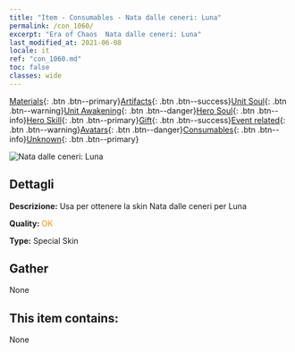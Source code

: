 ```yaml
---
title: "Item - Consumables - Nata dalle ceneri: Luna"
permalink: /con_1060/
excerpt: "Era of Chaos  Nata dalle ceneri: Luna"
last_modified_at: 2021-06-08
locale: it
ref: "con_1060.md"
toc: false
classes: wide
---
```

 [Materials](/ItemsIT/){: .btn .btn--primary}[Artifacts](/ItemsIT/Artifacts/){: .btn .btn--success}[Unit Soul](/ItemsIT/UnitSoul/){: .btn .btn--warning}[Unit Awakening](/ItemsIT/UnitAwakening/){: .btn .btn--danger}[Hero Soul](/ItemsIT/HeroSoul/){: .btn .btn--info}[Hero Skill](/ItemsIT/HeroSkill/){: .btn .btn--primary}[Gift](/ItemsIT/Gift/){: .btn .btn--success}[Event related](/ItemsIT/Events/){: .btn .btn--warning}[Avatars](/ItemsIT/Avatars/){: .btn .btn--danger}[Consumables](/ItemsIT/Consumables/){: .btn .btn--info}[Unknown](/ItemsIT/Unknown/){: .btn .btn--primary}

 ![Nata dalle ceneri: Luna](/images/h/h_Luna3.jpg)

## Dettagli
 **Descrizione:** Usa per ottenere la skin Nata dalle ceneri per Luna

 **Quality:** <span style="color: #FF8C00">OK</span>

 **Type:** Special Skin

## Gather

  None

## This item contains:

  None

